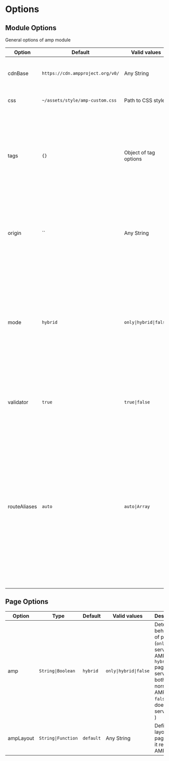 # Options
## Module Options

General options of amp module  

| Option  | Default | Valid values | Description |
| ------  | ------- | ------------ | ----------- |
| cdnBase | `https://cdn.ampproject.org/v0/` | Any String | A CDN Domain to load AMP elements scripts |
| css | `~/assets/style/amp-custom.css` | Path to CSS style | Custom styles for AMP pages |
|  tags   | `{}`    | Object of tag options  | Define new tags or modify current tags, for instance if you want to use `amp-mustache` version 0.1, tags value must be `{ 'amp-mustache': { version: '0.1' } }` |
| origin  | `` | Any String | Main domain of website. Using this AMP modules tries to add missing canonical link for pages. |
| mode    | `hybrid` | `only\|hybrid\|false` | Default behaviour of amp module. (`only` all pages serve in AMP mode by default, `hybrid` pages serves in both normal and AMP mode, `false` pages does not serve AMP by default ) |
| validator    | `true` | `true\|false` | Validate generated HTML of AMP routes on development environment |
| routeAliases    | `auto` | `auto\|Array` | Allows to limit route aliases to only AMP pages. With `auto` the module will create aliases for every route. If your app uses AMP only on a few routes you can provide those routes into an Array. Routes are absolute, without '/amp' prefix, eg. `['/story', '/page2']`  |


## Page Options
| Option | Type | Default | Valid values | Description |
| ------ | ---- | ------- | ------------ | ----------- |
| amp | `String\|Boolean` | `hybrid` | `only\|hybrid\|false` | Determine behaviour of page. (`only` page serve in AMP mode, `hybrid` page serves in both normal and AMP mode, `false` page does not serve AMP ) |
| ampLayout | `String\|Function` | `default` | Any String | Define layout of page when it renders in AMP mode |
